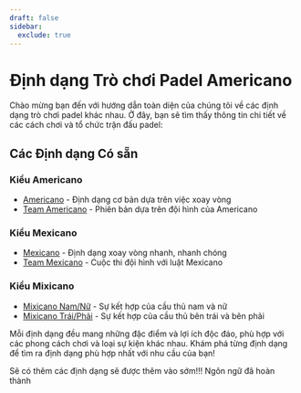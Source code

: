 ```yaml
---
draft: false
sidebar:
  exclude: true
---
```


# Định dạng Trò chơi Padel Americano

Chào mừng bạn đến với hướng dẫn toàn diện của chúng tôi về các định dạng trò chơi padel khác nhau. Ở đây, bạn sẽ tìm thấy thông tin chi tiết về các cách chơi và tổ chức trận đấu padel:

## Các Định dạng Có sẵn

### Kiểu Americano
- [Americano](/vi/americano) - Định dạng cơ bản dựa trên việc xoay vòng
- [Team Americano](/vi/team-americano) - Phiên bản dựa trên đội hình của Americano

### Kiểu Mexicano
- [Mexicano](/vi/mexicano) - Định dạng xoay vòng nhanh, nhanh chóng
- [Team Mexicano](/vi/team-mexicano) - Cuộc thi đội hình với luật Mexicano

### Kiểu Mixicano
- [Mixicano Nam/Nữ](/vi/mixicano) - Sự kết hợp của cầu thủ nam và nữ
- [Mixicano Trái/Phải](/vi/mixicano) - Sự kết hợp của cầu thủ bên trái và bên phải

Mỗi định dạng đều mang những đặc điểm và lợi ích độc đáo, phù hợp với các phong cách chơi và loại sự kiện khác nhau. Khám phá từng định dạng để tìm ra định dạng phù hợp nhất với nhu cầu của bạn!

Sẽ có thêm các định dạng sẽ được thêm vào sớm!!! Ngôn ngữ đã hoàn thành
